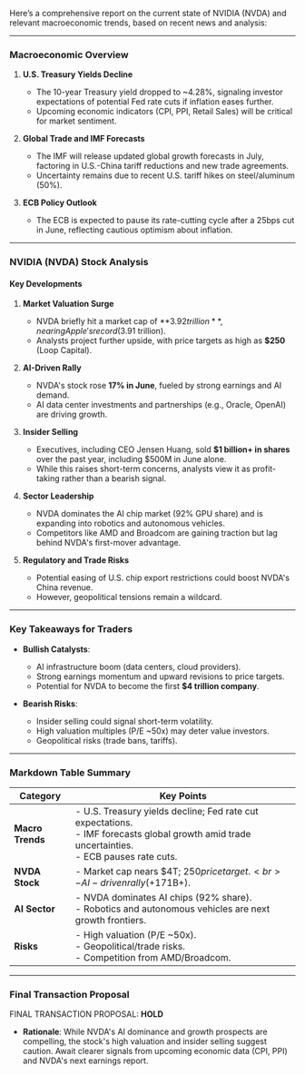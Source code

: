 Here’s a comprehensive report on the current state of NVIDIA (NVDA) and relevant macroeconomic trends, based on recent news and analysis:

---

### **Macroeconomic Overview**
1. **U.S. Treasury Yields Decline**  
   - The 10-year Treasury yield dropped to ~4.28%, signaling investor expectations of potential Fed rate cuts if inflation eases further.
   - Upcoming economic indicators (CPI, PPI, Retail Sales) will be critical for market sentiment.

2. **Global Trade and IMF Forecasts**  
   - The IMF will release updated global growth forecasts in July, factoring in U.S.-China tariff reductions and new trade agreements.  
   - Uncertainty remains due to recent U.S. tariff hikes on steel/aluminum (50%).

3. **ECB Policy Outlook**  
   - The ECB is expected to pause its rate-cutting cycle after a 25bps cut in June, reflecting cautious optimism about inflation.

---

### **NVIDIA (NVDA) Stock Analysis**
#### **Key Developments**
1. **Market Valuation Surge**  
   - NVDA briefly hit a market cap of **$3.92 trillion**, nearing Apple's record ($3.91 trillion).  
   - Analysts project further upside, with price targets as high as **$250** (Loop Capital).

2. **AI-Driven Rally**  
   - NVDA's stock rose **17% in June**, fueled by strong earnings and AI demand.  
   - AI data center investments and partnerships (e.g., Oracle, OpenAI) are driving growth.

3. **Insider Selling**  
   - Executives, including CEO Jensen Huang, sold **$1 billion+ in shares** over the past year, including $500M in June alone.  
   - While this raises short-term concerns, analysts view it as profit-taking rather than a bearish signal.

4. **Sector Leadership**  
   - NVDA dominates the AI chip market (92% GPU share) and is expanding into robotics and autonomous vehicles.  
   - Competitors like AMD and Broadcom are gaining traction but lag behind NVDA's first-mover advantage.

5. **Regulatory and Trade Risks**  
   - Potential easing of U.S. chip export restrictions could boost NVDA's China revenue.  
   - However, geopolitical tensions remain a wildcard.

---

### **Key Takeaways for Traders**
- **Bullish Catalysts**:  
  - AI infrastructure boom (data centers, cloud providers).  
  - Strong earnings momentum and upward revisions to price targets.  
  - Potential for NVDA to become the first **$4 trillion company**.

- **Bearish Risks**:  
  - Insider selling could signal short-term volatility.  
  - High valuation multiples (P/E ~50x) may deter value investors.  
  - Geopolitical risks (trade bans, tariffs).

---

### **Markdown Table Summary**

| **Category**         | **Key Points**                                                                 |
|----------------------|-------------------------------------------------------------------------------|
| **Macro Trends**     | - U.S. Treasury yields decline; Fed rate cut expectations. <br> - IMF forecasts global growth amid trade uncertainties. <br> - ECB pauses rate cuts. |
| **NVDA Stock**       | - Market cap nears $4T; $250 price target. <br> - AI-driven rally (+17% in June). <br> - Insider selling ($1B+). |
| **AI Sector**        | - NVDA dominates AI chips (92% share). <br> - Robotics and autonomous vehicles are next growth frontiers. |
| **Risks**            | - High valuation (P/E ~50x). <br> - Geopolitical/trade risks. <br> - Competition from AMD/Broadcom. |

---

### **Final Transaction Proposal**
FINAL TRANSACTION PROPOSAL: **HOLD**  
- **Rationale**: While NVDA's AI dominance and growth prospects are compelling, the stock's high valuation and insider selling suggest caution. Await clearer signals from upcoming economic data (CPI, PPI) and NVDA's next earnings report.